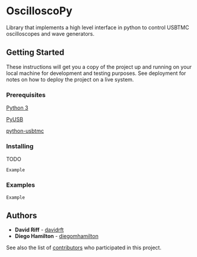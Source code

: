 # OscilloscoPy

Library that implements a high level interface in python to control USBTMC oscilloscopes and wave generators.

## Getting Started

These instructions will get you a copy of the project up and running on your local machine for development and testing purposes. See deployment for notes on how to deploy the project on a live system.

### Prerequisites

[Python 3](https://www.python.org/)

[PyUSB](https://walac.github.io/pyusb/)

[python-usbtmc](https://github.com/python-ivi/python-usbtmc)

### Installing

TODO

```
Example
```

### Examples

```
Example
```

## Authors

* **David Riff** - [davidrft](https://github.com/davidrft/)
* **Diego Hamilton** - [diegomhamilton](https://github.com/diegomhamilton)

See also the list of [contributors](https://github.com/davidrft/PyOscilloscope/contributors) who participated in this project.
